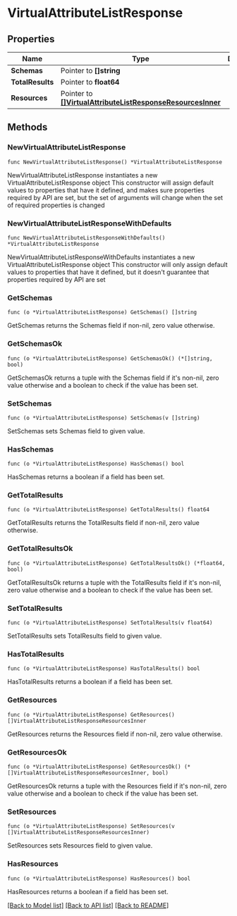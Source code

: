 # VirtualAttributeListResponse

## Properties

Name | Type | Description | Notes
------------ | ------------- | ------------- | -------------
**Schemas** | Pointer to **[]string** |  | [optional] 
**TotalResults** | Pointer to **float64** |  | [optional] 
**Resources** | Pointer to [**[]VirtualAttributeListResponseResourcesInner**](VirtualAttributeListResponseResourcesInner.md) |  | [optional] 

## Methods

### NewVirtualAttributeListResponse

`func NewVirtualAttributeListResponse() *VirtualAttributeListResponse`

NewVirtualAttributeListResponse instantiates a new VirtualAttributeListResponse object
This constructor will assign default values to properties that have it defined,
and makes sure properties required by API are set, but the set of arguments
will change when the set of required properties is changed

### NewVirtualAttributeListResponseWithDefaults

`func NewVirtualAttributeListResponseWithDefaults() *VirtualAttributeListResponse`

NewVirtualAttributeListResponseWithDefaults instantiates a new VirtualAttributeListResponse object
This constructor will only assign default values to properties that have it defined,
but it doesn't guarantee that properties required by API are set

### GetSchemas

`func (o *VirtualAttributeListResponse) GetSchemas() []string`

GetSchemas returns the Schemas field if non-nil, zero value otherwise.

### GetSchemasOk

`func (o *VirtualAttributeListResponse) GetSchemasOk() (*[]string, bool)`

GetSchemasOk returns a tuple with the Schemas field if it's non-nil, zero value otherwise
and a boolean to check if the value has been set.

### SetSchemas

`func (o *VirtualAttributeListResponse) SetSchemas(v []string)`

SetSchemas sets Schemas field to given value.

### HasSchemas

`func (o *VirtualAttributeListResponse) HasSchemas() bool`

HasSchemas returns a boolean if a field has been set.

### GetTotalResults

`func (o *VirtualAttributeListResponse) GetTotalResults() float64`

GetTotalResults returns the TotalResults field if non-nil, zero value otherwise.

### GetTotalResultsOk

`func (o *VirtualAttributeListResponse) GetTotalResultsOk() (*float64, bool)`

GetTotalResultsOk returns a tuple with the TotalResults field if it's non-nil, zero value otherwise
and a boolean to check if the value has been set.

### SetTotalResults

`func (o *VirtualAttributeListResponse) SetTotalResults(v float64)`

SetTotalResults sets TotalResults field to given value.

### HasTotalResults

`func (o *VirtualAttributeListResponse) HasTotalResults() bool`

HasTotalResults returns a boolean if a field has been set.

### GetResources

`func (o *VirtualAttributeListResponse) GetResources() []VirtualAttributeListResponseResourcesInner`

GetResources returns the Resources field if non-nil, zero value otherwise.

### GetResourcesOk

`func (o *VirtualAttributeListResponse) GetResourcesOk() (*[]VirtualAttributeListResponseResourcesInner, bool)`

GetResourcesOk returns a tuple with the Resources field if it's non-nil, zero value otherwise
and a boolean to check if the value has been set.

### SetResources

`func (o *VirtualAttributeListResponse) SetResources(v []VirtualAttributeListResponseResourcesInner)`

SetResources sets Resources field to given value.

### HasResources

`func (o *VirtualAttributeListResponse) HasResources() bool`

HasResources returns a boolean if a field has been set.


[[Back to Model list]](../README.md#documentation-for-models) [[Back to API list]](../README.md#documentation-for-api-endpoints) [[Back to README]](../README.md)


